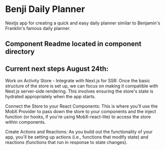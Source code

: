 # Benji Daily Planner 

Nextjs app for creating a quick and easy daily planner similar to Benjamin's Franklin's famous daily planner. 

## Component Readme located in component directory 

## Current next steps August 24th: 
Work on Activity Store - 
Integrate with Next.js for SSR: Once the basic structure of the store is set up, we can focus on making it compatible with Next.js server-side rendering. This involves ensuring the store's state is hydrated appropriately when the app starts.

Connect the Store to your React Components: This is where you'll use the MobX Provider to pass down the store to your components and the inject function (or hooks, if you're using MobX-react-lite) to access the store within components.

Create Actions and Reactions: As you build out the functionality of your app, you'll be setting up actions (i.e., functions that modify state) and reactions (functions that run in response to state changes).
